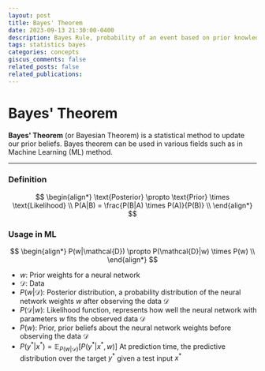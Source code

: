 ```yaml
---
layout: post
title: Bayes' Theorem
date: 2023-09-13 21:30:00-0400
description: Bayes Rule, probability of an event based on prior knowledge
tags: statistics bayes
categories: concepts
giscus_comments: false
related_posts: false
related_publications:
---
```


# Bayes' Theorem

**Bayes' Theorem** (or Bayesian Theorem) is a statistical method to update our prior beliefs.
Bayes theorem can be used in various fields such as in Machine Learning (ML) method.

---

### Definition

$$
\begin{align*}
    \text{Posterior} \propto \text{Prior} \times \text{Likelihood} \\
	P(A|B) = \frac{P(B|A) \times P(A)}{P(B)} \\
\end{align*}
$$

### Usage in ML

$$
\begin{align*}
    P(w|\mathcal{D}) \propto P(\mathcal{D}|w) \times P(w) \\
\end{align*}
$$

- $w$: Prior weights for a neural network
- $\mathcal{D}$: Data
- $P(w|\mathcal{D})$: Posterior distribution, a probability distribution of the neural network weights $w$ after observing the data $\mathcal{D}$
- $P(\mathcal{D}|w)$: Likelihood function, represents how well the neural network with parameters $w$ fits the observed data $\mathcal{D}$
- $P(w)$: Prior, prior beliefs about the neural network weights before observing the data $\mathcal{D}$
- $P(y^*|x^*)=\mathbb{E}_{P(w|\mathcal{D})}[P(y^*|x^*, w)]$ At prediction time, the predictive distribution over the target $y^*$ given a test input $x^*$
